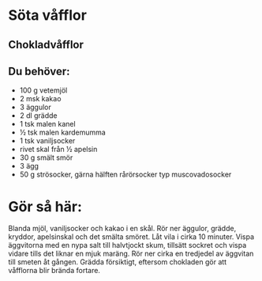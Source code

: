 # Söta våfflor

## Chokladvåfflor

## Du behöver:

* 100 g vetemjöl
* 2 msk kakao
* 3 äggulor
* 2 dl grädde
* 1 tsk malen kanel
* ½ tsk malen kardemumma
* 1 tsk vaniljsocker
* rivet skal från ½ apelsin
* 30 g smält smör
* 3 ägg
* 50 g strösocker, gärna hälften rårörsocker typ muscovadosocker

# Gör så här:

Blanda mjöl, vaniljsocker och kakao i en skål. Rör ner äggulor, grädde, kryddor, apelsinskal och det smälta smöret. Låt vila i cirka 10 minuter. Vispa äggvitorna med en nypa salt till halvtjockt skum, tillsätt sockret och vispa vidare tills det liknar en mjuk maräng. Rör ner cirka en tredjedel av äggvitan till smeten åt gången. Grädda försiktigt, eftersom chokladen gör att våfflorna blir brända fortare.
